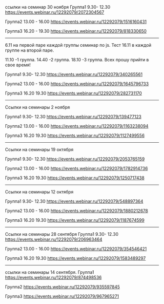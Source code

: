 ссылки на семинар 30 ноября 
Группа1 9.30- 12.30
https://events.webinar.ru/12292079/2072304567

Группа2 13.00 - 16.00
https://events.webinar.ru/12292079/1516160431

Группа3 16.20 - 19.30
https://events.webinar.ru/12292079/818330650
___________________________________________________________________

6.11 на первой паре каждой группы семинар по js.
Тест 16.11 в каждой группе на второй паре.

11.10 -1 группа.
14.40 -2 группа.
18.10 -3 группа.
Всех прошу прийти в свое время!

Группа1 9.30- 12.30
https://events.webinar.ru/12292079/340265561

Группа2 13.00 - 16.00
https://events.webinar.ru/12292079/1645796733

Группа3 16.20 19.30
https://events.webinar.ru/12292079/282731170
________________________________________________
Ссылки на семинары 2 ноября

Группа1 9.30- 12.30
https://events.webinar.ru/12292079/139477123

Группа2 13.00 - 16.00
https://events.webinar.ru/12292079/1163238094

Группа3 16.20 19.30
https://events.webinar.ru/12292079/1127499556

___________________________________

Ссылки на семинары 19 октября

Группа1 9.30- 12.30
https://events.webinar.ru/12292079/2053765159

Группа2 13.00 - 16.00
https://events.webinar.ru/12292079/1782914736

Группа3 16.20 19.30
https://events.webinar.ru/12292079/1250717438

___________________________________
Ссылки на семинары 12 октября

Группа1 9.30- 12.30
https://events.webinar.ru/12292079/548897364

Группа2 13.00 - 16.00
https://events.webinar.ru/12292079/1880212678

Группа3 16.20 19.30
https://events.webinar.ru/12292079/1187674599

____________________________________
Ссылки на семинары 28 сентября
Группа1 9.30- 12.30
https://events.webinar.ru/12292079/206963464

Группа2 13.00 - 16.00
https://events.webinar.ru/12292079/354546421

Группа3 16.20 19.30
https://events.webinar.ru/12292079/1583489297

_________________________________________
ссылки на семинары 14 сентября.
Группа1
https://events.webinar.ru/12292079/874498536

Группа2
https://events.webinar.ru/12292079/935597845

Группа3
https://events.webinar.ru/12292079/967965271
